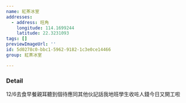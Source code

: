 ```yaml
---
name: 紅茶冰室
addresses:
  - address: 旺角
    longitude: 114.1699244
    latitude: 22.3231093
tags: []
previewImageUrl: ''
id: 5d0278c0-bbc1-5962-9182-1c3e0ce14466
group: 紅茶冰室

---
```

### Detail
12/6去食早餐親耳聽到個待應同其他伙記話我地班學生收咗人錢今日又開工啦
